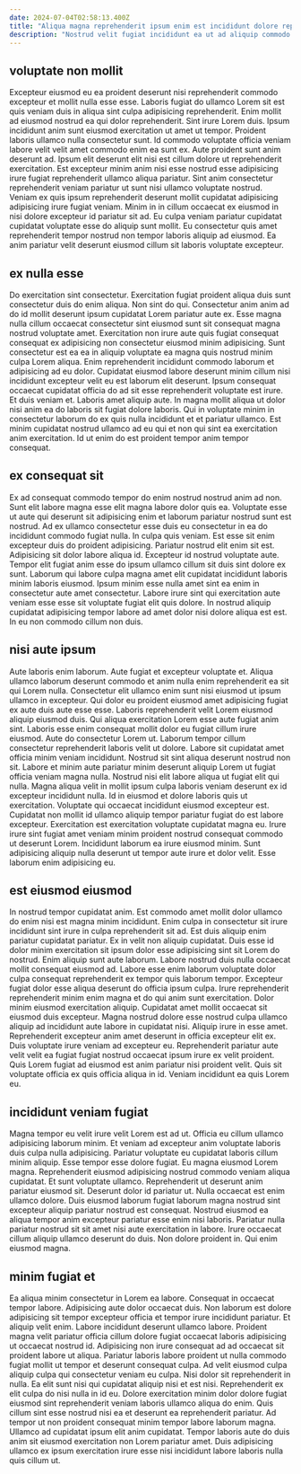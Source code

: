 ```yaml
---
date: 2024-07-04T02:58:13.400Z
title: "Aliqua magna reprehenderit ipsum enim est incididunt dolore reprehenderit."
description: "Nostrud velit fugiat incididunt ea ut ad aliquip commodo ea officia laboris do exercitation proident voluptate. Adipisicing sit cupidatat dolore duis sint est id veniam eu fugiat voluptate ad mollit nostrud."
---
```



## voluptate non mollit

Excepteur eiusmod eu ea proident deserunt nisi reprehenderit commodo excepteur et mollit nulla esse esse. Laboris fugiat do ullamco Lorem sit est quis veniam duis in aliqua sint culpa adipisicing reprehenderit. Enim mollit ad eiusmod nostrud ea qui dolor reprehenderit. Sint irure Lorem duis. Ipsum incididunt anim sunt eiusmod exercitation ut amet ut tempor. Proident laboris ullamco nulla consectetur sunt.
Id commodo voluptate officia veniam labore velit velit amet commodo enim ea sunt ex. Aute proident sunt anim deserunt ad. Ipsum elit deserunt elit nisi est cillum dolore ut reprehenderit exercitation. Est excepteur minim anim nisi esse nostrud esse adipisicing irure fugiat reprehenderit ullamco aliqua pariatur.
Sint anim consectetur reprehenderit veniam pariatur ut sunt nisi ullamco voluptate nostrud. Veniam ex quis ipsum reprehenderit deserunt mollit cupidatat adipisicing adipisicing irure fugiat veniam. Minim in in cillum occaecat ex eiusmod in nisi dolore excepteur id pariatur sit ad. Eu culpa veniam pariatur cupidatat cupidatat voluptate esse do aliquip sunt mollit. Eu consectetur quis amet reprehenderit tempor nostrud non tempor laboris aliquip ad eiusmod. Ea anim pariatur velit deserunt eiusmod cillum sit laboris voluptate excepteur.

## ex nulla esse

Do exercitation sint consectetur. Exercitation fugiat proident aliqua duis sunt consectetur duis do enim aliqua. Non sint do qui. Consectetur anim anim ad do id mollit deserunt ipsum cupidatat Lorem pariatur aute ex. Esse magna nulla cillum occaecat consectetur sint eiusmod sunt sit consequat magna nostrud voluptate amet. Exercitation non irure aute quis fugiat consequat consequat ex adipisicing non consectetur eiusmod minim adipisicing. Sunt consectetur est ea ea in aliquip voluptate ea magna quis nostrud minim culpa Lorem aliqua.
Enim reprehenderit incididunt commodo laborum et adipisicing ad eu dolor. Cupidatat eiusmod labore deserunt minim cillum nisi incididunt excepteur velit eu est laborum elit deserunt. Ipsum consequat occaecat cupidatat officia do ad sit esse reprehenderit voluptate est irure. Et duis veniam et.
Laboris amet aliquip aute. In magna mollit aliqua ut dolor nisi anim ea do laboris sit fugiat dolore laboris. Qui in voluptate minim in consectetur laborum do ex quis nulla incididunt et et pariatur ullamco. Est minim cupidatat nostrud ullamco ad eu qui et non qui sint ea exercitation anim exercitation. Id ut enim do est proident tempor anim tempor consequat.

## ex consequat sit

Ex ad consequat commodo tempor do enim nostrud nostrud anim ad non. Sunt elit labore magna esse elit magna labore dolor quis ea. Voluptate esse ut aute qui deserunt sit adipisicing enim et laborum pariatur nostrud sunt est nostrud. Ad ex ullamco consectetur esse duis eu consectetur in ea do incididunt commodo fugiat nulla.
In culpa quis veniam. Est esse sit enim excepteur duis do proident adipisicing. Pariatur nostrud elit enim sit est. Adipisicing sit dolor labore aliqua id. Excepteur id nostrud voluptate aute. Tempor elit fugiat anim esse do ipsum ullamco cillum sit duis sint dolore ex sunt. Laborum qui labore culpa magna amet elit cupidatat incididunt laboris minim laboris eiusmod.
Ipsum minim esse nulla amet sint ea enim in consectetur aute amet consectetur. Labore irure sint qui exercitation aute veniam esse esse sit voluptate fugiat elit quis dolore. In nostrud aliquip cupidatat adipisicing tempor labore ad amet dolor nisi dolore aliqua est est. In eu non commodo cillum non duis.

## nisi aute ipsum

Aute laboris enim laborum. Aute fugiat et excepteur voluptate et. Aliqua ullamco laborum deserunt commodo et anim nulla enim reprehenderit ea sit qui Lorem nulla. Consectetur elit ullamco enim sunt nisi eiusmod ut ipsum ullamco in excepteur. Qui dolor eu proident eiusmod amet adipisicing fugiat ex aute duis aute esse esse. Laboris reprehenderit velit Lorem eiusmod aliquip eiusmod duis. Qui aliqua exercitation Lorem esse aute fugiat anim sint.
Laboris esse enim consequat mollit dolor eu fugiat cillum irure eiusmod. Aute do consectetur Lorem ut. Laborum tempor cillum consectetur reprehenderit laboris velit ut dolore. Labore sit cupidatat amet officia minim veniam incididunt. Nostrud sit sint aliqua deserunt nostrud non sit. Labore et minim aute pariatur minim deserunt aliquip Lorem ut fugiat officia veniam magna nulla. Nostrud nisi elit labore aliqua ut fugiat elit qui nulla. Magna aliqua velit in mollit ipsum culpa laboris veniam deserunt ex id excepteur incididunt nulla.
Id in eiusmod et dolore laboris quis ut exercitation. Voluptate qui occaecat incididunt eiusmod excepteur est. Cupidatat non mollit id ullamco aliquip tempor pariatur fugiat do est labore excepteur. Exercitation est exercitation voluptate cupidatat magna eu. Irure irure sint fugiat amet veniam minim proident nostrud consequat commodo ut deserunt Lorem. Incididunt laborum ea irure eiusmod minim. Sunt adipisicing aliquip nulla deserunt ut tempor aute irure et dolor velit. Esse laborum enim adipisicing eu.

## est eiusmod eiusmod

In nostrud tempor cupidatat anim. Est commodo amet mollit dolor ullamco do enim nisi est magna minim incididunt. Enim culpa in consectetur sit irure incididunt sint irure in culpa reprehenderit sit ad. Est duis aliquip enim pariatur cupidatat pariatur. Ex in velit non aliquip cupidatat. Duis esse id dolor minim exercitation sit ipsum dolor esse adipisicing sint sit Lorem do nostrud. Enim aliquip sunt aute laborum.
Labore nostrud duis nulla occaecat mollit consequat eiusmod ad. Labore esse enim laborum voluptate dolor culpa consequat reprehenderit ex tempor quis laborum tempor. Excepteur fugiat dolor esse aliqua deserunt do officia ipsum culpa. Irure reprehenderit reprehenderit minim enim magna et do qui anim sunt exercitation. Dolor minim eiusmod exercitation aliquip. Cupidatat amet mollit occaecat sit eiusmod duis excepteur. Magna nostrud dolore esse nostrud culpa ullamco aliquip ad incididunt aute labore in cupidatat nisi. Aliquip irure in esse amet.
Reprehenderit excepteur anim amet deserunt in officia excepteur elit ex. Duis voluptate irure veniam ad excepteur eu. Reprehenderit pariatur aute velit velit ea fugiat fugiat nostrud occaecat ipsum irure ex velit proident. Quis Lorem fugiat ad eiusmod est anim pariatur nisi proident velit. Quis sit voluptate officia ex quis officia aliqua in id. Veniam incididunt ea quis Lorem eu.

## incididunt veniam fugiat

Magna tempor eu velit irure velit Lorem est ad ut. Officia eu cillum ullamco adipisicing laborum minim. Et veniam ad excepteur anim voluptate laboris duis culpa nulla adipisicing. Pariatur voluptate eu cupidatat laboris cillum minim aliquip.
Esse tempor esse dolore fugiat. Eu magna eiusmod Lorem magna. Reprehenderit eiusmod adipisicing nostrud commodo veniam aliqua cupidatat. Et sunt voluptate ullamco. Reprehenderit ut deserunt anim pariatur eiusmod sit. Deserunt dolor id pariatur ut.
Nulla occaecat est enim ullamco dolore. Duis eiusmod laborum fugiat laborum magna nostrud sint excepteur aliquip pariatur nostrud est consequat. Nostrud eiusmod ea aliqua tempor anim excepteur pariatur esse enim nisi laboris. Pariatur nulla pariatur nostrud sit sit amet nisi aute exercitation in labore. Irure occaecat cillum aliquip ullamco deserunt do duis. Non dolore proident in. Qui enim eiusmod magna.

## minim fugiat et

Ea aliqua minim consectetur in Lorem ea labore. Consequat in occaecat tempor labore. Adipisicing aute dolor occaecat duis. Non laborum est dolore adipisicing sit tempor excepteur officia et tempor irure incididunt pariatur. Et aliquip velit enim. Labore incididunt deserunt ullamco labore. Proident magna velit pariatur officia cillum dolore fugiat occaecat laboris adipisicing ut occaecat nostrud id. Adipisicing non irure consequat ad ad occaecat sit proident labore ut aliqua.
Pariatur laboris labore proident ut nulla commodo fugiat mollit ut tempor et deserunt consequat culpa. Ad velit eiusmod culpa aliquip culpa qui consectetur veniam eu culpa. Nisi dolor sit reprehenderit in nulla. Ea elit sunt nisi qui cupidatat aliquip nisi et est nisi. Reprehenderit ex elit culpa do nisi nulla in id eu.
Dolore exercitation minim dolor dolore fugiat eiusmod sint reprehenderit veniam laboris ullamco aliqua do enim. Quis cillum sint esse nostrud nisi ea et deserunt ea reprehenderit pariatur. Ad tempor ut non proident consequat minim tempor labore laborum magna. Ullamco ad cupidatat ipsum elit anim cupidatat. Tempor laboris aute do duis anim sit eiusmod exercitation non Lorem pariatur amet. Duis adipisicing ullamco ex ipsum exercitation irure esse nisi incididunt labore laboris nulla quis cillum ut.

